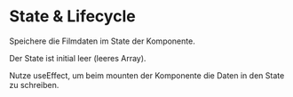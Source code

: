 # State & Lifecycle

Speichere die Filmdaten im State der Komponente.

Der State ist initial leer (leeres Array).

Nutze useEffect, um beim mounten der Komponente die Daten in den State zu schreiben.
